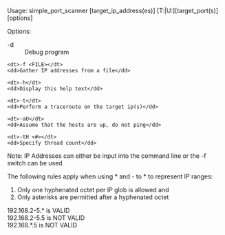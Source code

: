 Usage: simple_port_scanner [target_ip_address(es)] [T:|U:][target_port(s)] [options]

Options:
<dl>          
	<dt>-d</dt>
	<dd>Debug program</dd>
	     
	<dt>-f <FILE></dt>
	<dd>Gather IP addresses from a file</dd>
	    	
	<dt>-h</dt>
	<dd>Display this help text</dd>
	         
	<dt>-t</dt>
	<dd>Perform a traceroute on the target ip(s)</dd>
	
	<dt>-aU</dt>
	<dd>Assume that the hosts are up, do not ping</dd>
	
	<dt>-tH <#></dt>
	<dd>Specify thread count</dd>
</dl>		

Note: IP Addresses can either be input into the command line or the -f switch can be used

The following rules apply when using * and - to * to represent IP ranges:
<ol>
<li>Only one hyphenated octet per IP glob is allowed and
<li>Only asterisks are permitted after a hyphenated octet
</ol>
192.168.2-5.* is VALID<br />
192.168.2-5.5 is NOT VALID<br />
192.168.*.5 is NOT VALID<br />
